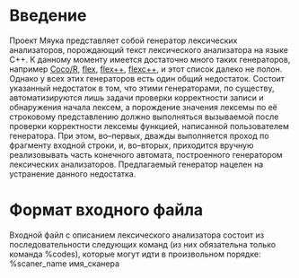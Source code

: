 # Введение

Проект Мяука представляет собой генератор лексических анализаторов, порождающий текст лексического анализатора на языке C++.
К данному моменту имеется достаточно много таких генераторов, например [Coco/R](http://www.ssw.uni-linz.ac.at/Coco), 
[flex](http://flex.sourceforge.net), [flex++](http://www.mario-konrad.ch/wiki/doku.php?id=programming:flexbison:flexppbisonpp), [flexc++](http://flexcpp.sourceforge.net), и этот список далеко не полон. Однако у 
всех этих генераторов есть один общий недостаток. Состоит указанный недостаток в том, что этими генераторами, по существу, 
автоматизируются лишь задачи проверки корректности записи и обнаружения начала лексем, а порождение значения лексемы по
её строковому представлению должно выполняться вызываемой после проверки корректности лексемы функцией, написанной пользователем
генератора. При этом, во–первых, дважды выполняется проход по фрагменту входной строки, и, во–вторых, приходится вручную 
реализовывать часть конечного автомата, построенного генератором лексических анализаторов. Предлагаемый генератор нацелен на 
устранение данного недостатка.

# Формат входного файла

Входной файл с описанием лексического анализатора состоит из последовательности следующих команд (из них обязательна только команда %codes), которые могут идти в произвольном порядке:  
%scaner\_name имя\_сканера
